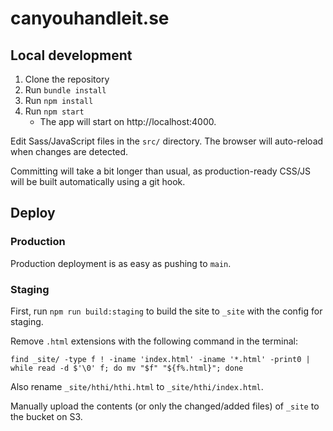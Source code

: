 # canyouhandleit.se

## Local development

1. Clone the repository
2. Run `bundle install`
3. Run `npm install`
4. Run `npm start`
   * The app will start on http://localhost:4000.

Edit Sass/JavaScript files in the `src/` directory. The browser will auto-reload when changes are detected.

Committing will take a bit longer than usual, as production-ready CSS/JS will be built automatically using a git hook.

## Deploy

### Production

Production deployment is as easy as pushing to `main`.

### Staging

First, run `npm run build:staging` to build the site to `_site` with the config for staging.

Remove `.html` extensions with the following command in the terminal:

```
find _site/ -type f ! -iname 'index.html' -iname '*.html' -print0 | while read -d $'\0' f; do mv "$f" "${f%.html}"; done
```

Also rename `_site/hthi/hthi.html` to `_site/hthi/index.html`.

Manually upload the contents (or only the changed/added files) of `_site` to the bucket on S3.